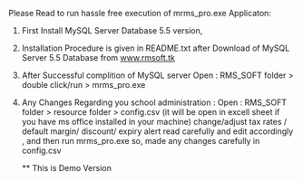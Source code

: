Please Read to run hassle free execution of mrms_pro.exe Applicaton:

1. First Install MySQL Server Database 5.5 version, 
2. Installation Procedure is given in README.txt  after Download of 
    MySQL Server 5.5 Database from www.rmsoft.tk 
3. After Successful complition of MySQL server 
   Open : RMS_SOFT folder > double click/run > mrms_pro.exe 
4. Any Changes Regarding you school administration :
    Open :  RMS_SOFT folder > resource folder > config.csv
    (it will be open in excell sheet if you have ms office installed in your machine)
    change/adjust tax rates / default margin/ discount/ expiry alert
    read carefully and edit accordingly , and then run mrms_pro.exe
    so, made any changes carefully in config.csv
   
    ** This is Demo Version 
    												
																
